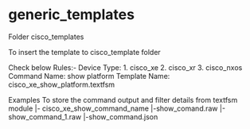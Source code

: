 # generic_templates

Folder cisco_templates

To insert the template to cisco_template folder

Check below Rules:-
Device Type: 1. cisco_xe 2. cisco_xr 3. cisco_nxos
Command Name: show platform
Template Name: cisco_xe_show_platform.textfsm

Examples
To store the command output and filter details from textfsm module
|- cisco_xe_show_command_name
|-show_comand.raw
|-show_command_1.raw
|-show_command.json
